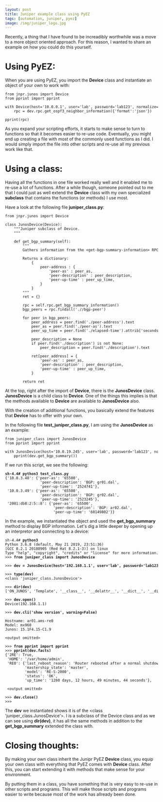 ```yaml
---
layout: post
title: Juniper example class using PyEZ
tags: [automation, juniper, pyez]
image: /img/juniper_logo.jpg
---
```


Recently, a thing that I have found to be increadibly worthwhile was a move to a more object oriented approach. For this reason, I wanted to share an example on how you could do this yourself.

Using PyEZ:
===========

When you are using PyEZ, you import the <b>Device</b> class and instantiate an object of your own to work with:


<pre style="font-size:12px">
from jnpr.junos import Device
from pprint import pprint

with Device(host='10.0.0.1', user='lab', password='lab123', normalize=True) as dev:                                          
    rpc = dev.rpc.get_ospf3_neighbor_information({'format':'json'})
    
pprint(rpc)    
</pre>

As you expand your scripting efforts, it starts to make sense to turn to functions so that it becomes easier to re-use code. Eventually, you might end up creating a file with most of the commonly used functions as I did. I would simply import the file into other scripts and re-use all my previous work like that. 


Using a class:
==============

Having all the functions in one file worked really well and it enabled me to re-use a lot of functions. After a while though, someone pointed out to me that I could just as well extend the <b>Device</b> class with my own specialized <b>subclass</b> that contains the functions (or methods) I use most.

Have a look at the following file <b>juniper_class.py</b>:

<pre style="font-size:12px">
from jnpr.junos import Device

class JunosDevice(Device):
    """Juniper subclass of Device.    
    """

    def get_bgp_summary(self):
        """        
        Gathers information from the &lt;get-bgp-summary-information> RPC.
        
        Returns a dictionary:
            { 
                peer-address : {
                    'peer-as' : peer_as,
                    'peer-description' : peer_description,
                    'peer-up-time' : peer_up_time,
                }
            }        
        """
        ret = {}
       
        rpc = self.rpc.get_bgp_summary_information()
        bgp_peers = rpc.findall('.//bgp-peer')
        
        for peer in bgp_peers:
            peer_address = peer.find('./peer-address').text
            peer_as = peer.find('./peer-as').text            
            peer_up_time = peer.find('./elapsed-time').attrib['seconds']
            
            peer_description = None
            if peer.find('./description') is not None:
                peer_description = peer.find('./description').text
            
            ret[peer_address] = {                 
                'peer-as' : peer_as,
                'peer-description' : peer_description,
                'peer-up-time' : peer_up_time,
            }

        return ret     
</pre>

At the top, right after the import of <b>Device</b>, there is the <b>JunosDevice</b> class. <b>JunosDevice</b> is a child class to <b>Device</b>. One of the things this implies is that the methods available to <b>Device</b> are available to <b>JunosDevice</b> also.

With the creation of additional functions, you basically extend the features that <b>Device</b> has to offer with your own.

In the following file <b>test_juniper_class.py</b>, I am using the <b>JunosDevice</b> as an example:

<pre style="font-size:12px">
from juniper_class import JunosDevice
from pprint import pprint
    
with JunosDevice(host='10.0.19.245', user='lab', password='lab123', normalize=True) as dev: 
    pprint(dev.get_bgp_summary())
</pre>

If we run this script, we see the following:

<pre style="font-size:12px">
<b>sh-4.4# python3 test_class.py</b>
{'10.0.3.48': {'peer-as': '65500',
                'peer-description': 'BGP: gr01.dal',
                'peer-up-time': '2524741'},
 '10.0.3.49': {'peer-as': '65500',
                'peer-description': 'BGP: gr02.dal',
                'peer-up-time': '2523245'},
 '2001:db8:2:5::8': {'peer-as': '65500',
                      'peer-description': 'BGP: ar02.dal',
                      'peer-up-time': '60149802'}}
</pre>


In the example, we instantiated the object and used the <b>get_bgp_summary</b> method to display BGP information. Let's dig a little deeper by opening up an interpretor and connecting to a device:

<pre style="font-size:12px">
sh-4.4# <b>python3</b>          
Python 3.6.8 (default, May 21 2019, 23:51:36) 
[GCC 8.2.1 20180905 (Red Hat 8.2.1-3)] on linux
Type "help", "copyright", "credits" or "license" for more information.
>>> <b>from juniper_class import JunosDevice</b>

>>> <b>dev = JunosDevice(host='192.168.1.1', user='lab', password='lab123', normalize=True)</b>

>>> <b>type(dev)</b>
&lt;class 'juniper_class.JunosDevice'>

>>> <b>dir(dev)</b>
['ON_JUNOS', 'Template', '__class__', '__delattr__', '__dict__', '__dir__', '__doc__', '__enter__', '__eq__', '__exit__', '__format__', '__ge__', '__getattribute__', '__gt__', '__hash__', '__init__', '__init_subclass__', '__le__', '__lt__', '__module__', '__ne__', '__new__', '__reduce__', '__reduce_ex__', '__repr__', '__setattr__', '__sizeof__', '__str__', '__subclasshook__', '__weakref__', '_auth_password', '_auth_user', '_auto_probe', '_conf_auth_user', '_conf_ssh_private_key_file', '_conn', '_connected', '_fact_style', '_gather_facts', '_hostname', '_j2ldr', '_manages', '_nc_transform', '_norm_transform', '_normalize', '_ofacts', '_port', '_rpc_reply', '_sock_fd', '_ssh_config', '_ssh_private_key_file', '_sshconf_lkup', '_sshconf_path', 'auto_probe', 'bind', 'cli', 'cli_to_rpc_string', 'close', 'connected', 'display_xml_rpc', 'execute', 'facts', 'facts_refresh', '<font color='red'>get_bgp_summary</font>', 'hostname', 'logfile', 'manages', 'master', 'ofacts', 'open', 'password', 'port', 'probe', 're_name', 'rpc', 'timeout', 'transform', 'uptime', 'user']

>>> <b>dev.open()</b>
Device(192.168.1.1)

>>> <b>dev.cli('show version', warning=False)</b>

Hostname: ar01.ams-re0
Model: mx960
Junos: 15.1F4.15-C1.9

&lt;output omitted>

>>> <b>from pprint import pprint</b>
>>> <b>pprint(dev.facts)</b>
{'2RE': True,
 'HOME': '/var/home/admin',
 'RE0': {'last_reboot_reason': 'Router rebooted after a normal shutdown.',
         'mastership_state': 'master',
         'model': 'RE-S-2000',
         'status': 'OK',
         'up_time': '1260 days, 12 hours, 49 minutes, 44 seconds'},

 &lt;output omitted>

>>> <b>dev.close()</b>
>>>
</pre> 

The <b>dev</b> we instantiated shows it is of the &lt;class 'juniper_class.JunosDevice'>. I is a subclass of the Device class and as we can see using <b>dir(dev)</b>, it has all the same methods in addition to the <b>get_bgp_summary</b> extended the class with.

Closing thoughts:
=================

By making your own class inherit the Junipr PyEZ <b>Device</b> class, you equip your own class with everything that PyEZ comes with <b>Device</b> class. After this, you can start extending it with methods that make sense for your environment. 

By putting them in a class, you have something that is very easy to re-use in other scripts and programs. This will make those scripts and programs easier to write because most of the work has allready been done.


